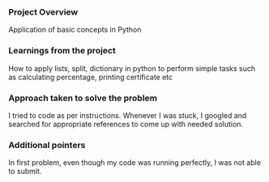 ### Project Overview

 Application of basic concepts in Python


### Learnings from the project

 How to apply lists, split, dictionary in python to perform simple tasks such as calculating percentage, printing certificate etc


### Approach taken to solve the problem

 I tried to code as per instructions. Whenever I was stuck, I googled and searched for appropriate references to come up with needed solution.


### Additional pointers

 In first problem, even though my code was running perfectly, I was not able to submit.


